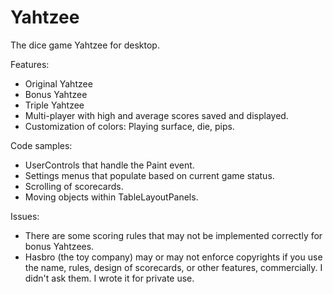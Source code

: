 # Yahtzee
The dice game Yahtzee for desktop.

Features:
* Original Yahtzee
* Bonus Yahtzee
* Triple Yahtzee
* Multi-player with high and average scores saved and displayed.
* Customization of colors: Playing surface, die, pips.

Code samples:
* UserControls that handle the Paint event.
* Settings menus that populate based on current game status.
* Scrolling of scorecards.
* Moving objects within TableLayoutPanels.

Issues:
* There are some scoring rules that may not be implemented correctly for bonus Yahtzees.
* Hasbro (the toy company) may or may not enforce copyrights if you use the name, rules, design of scorecards, or other features, commercially. I didn't ask them. I wrote it for private use.
